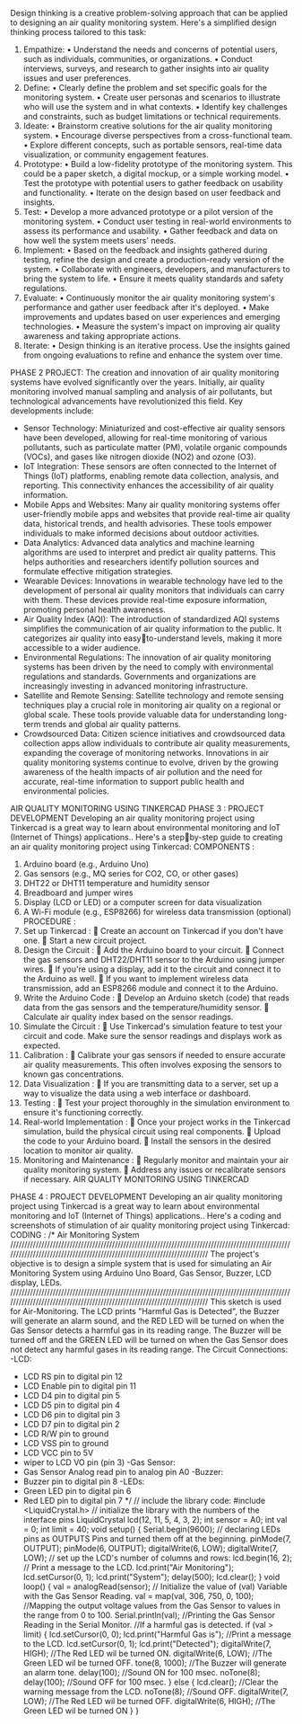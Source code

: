 Design thinking is a creative problem-solving approach that can be applied to
designing an air quality monitoring system. Here's a simplified design thinking process
tailored to this task:
1. Empathize:
• Understand the needs and concerns of potential users, such as individuals,
communities, or organizations.
• Conduct interviews, surveys, and research to gather insights into air quality
issues and user preferences.
2. Define:
• Clearly define the problem and set specific goals for the monitoring system.
• Create user personas and scenarios to illustrate who will use the system and
in what contexts.
• Identify key challenges and constraints, such as budget limitations or technical
requirements.
3. Ideate:
• Brainstorm creative solutions for the air quality monitoring system.
• Encourage diverse perspectives from a cross-functional team.
• Explore different concepts, such as portable sensors, real-time data
visualization, or community engagement features.
4. Prototype:
• Build a low-fidelity prototype of the monitoring system. This could be a paper
sketch, a digital mockup, or a simple working model.
• Test the prototype with potential users to gather feedback on usability and
functionality.
• Iterate on the design based on user feedback and insights.
5. Test:
• Develop a more advanced prototype or a pilot version of the monitoring
system.
• Conduct user testing in real-world environments to assess its performance
and usability.
• Gather feedback and data on how well the system meets users' needs.
6. Implement:
• Based on the feedback and insights gathered during testing, refine the design
and create a production-ready version of the system.
• Collaborate with engineers, developers, and manufacturers to bring the
system to life.
• Ensure it meets quality standards and safety regulations.
7. Evaluate:
• Continuously monitor the air quality monitoring system's performance and
gather user feedback after it's deployed.
• Make improvements and updates based on user experiences and emerging
technologies.
• Measure the system's impact on improving air quality awareness and taking
appropriate actions.
8. Iterate:
• Design thinking is an iterative process. Use the insights gained from ongoing
evaluations to refine and enhance the system over time.

PHASE 2 PROJECT:
The creation and innovation of air quality monitoring systems have evolved 
significantly over the years. Initially, air quality monitoring involved manual 
sampling and analysis of air pollutants, but technological advancements have 
revolutionized this field.
Key developments include:
* Sensor Technology:
Miniaturized and cost-effective air quality sensors have been developed, 
allowing for real-time monitoring of various pollutants, such as particulate 
matter (PM), volatile organic compounds (VOCs), and gases like nitrogen 
dioxide (NO2) and ozone (O3).
* IoT Integration: 
These sensors are often connected to the Internet of Things (IoT) platforms, 
enabling remote data collection, analysis, and reporting. This connectivity 
enhances the accessibility of air quality information.
* Mobile Apps and Websites:
Many air quality monitoring systems offer user-friendly mobile apps and 
websites that provide real-time air quality data, historical trends, and health 
advisories. These tools empower individuals to make informed decisions 
about outdoor activities.
* Data Analytics:
Advanced data analytics and machine learning algorithms are used to 
interpret and predict air quality patterns. This helps authorities and 
researchers identify pollution sources and formulate effective mitigation 
strategies.
* Wearable Devices:
Innovations in wearable technology have led to the development of 
personal air quality monitors that individuals can carry with them. These 
devices provide real-time exposure information, promoting personal health 
awareness.
* Air Quality Index (AQI):
The introduction of standardized AQI systems simplifies the communication 
of air quality information to the public. It categorizes air quality into easyto-understand levels, making it more accessible to a wider audience.
* Environmental Regulations: 
The innovation of air quality monitoring systems has been driven by the 
need to comply with environmental regulations and standards. 
Governments and organizations are increasingly investing in advanced 
monitoring infrastructure.
* Satellite and Remote Sensing:
Satellite technology and remote sensing techniques play a crucial role in 
monitoring air quality on a regional or global scale. These tools provide 
valuable data for understanding long-term trends and global air quality 
patterns.
* Crowdsourced Data:
Citizen science initiatives and crowdsourced data collection apps allow 
individuals to contribute air quality measurements, expanding the coverage 
of monitoring networks.
Innovations in air quality monitoring systems continue to evolve, driven by the 
growing awareness of the health impacts of air pollution and the need for 
accurate, real-time information to support public health and environmental policies.

 AIR QUALITY MONITORING USING TINKERCAD
PHASE 3 : PROJECT DEVELOPMENT 
Developing an air quality monitoring project using Tinkercad is a great way to learn 
about environmental monitoring and IoT (Internet of Things) applications.. Here's a stepby-step guide to creating an air quality monitoring project using Tinkercad:
COMPONENTS :
1. Arduino board (e.g., Arduino Uno)
2. Gas sensors (e.g., MQ series for CO2, CO, or other gases)
3. DHT22 or DHT11 temperature and humidity sensor
4. Breadboard and jumper wires
5. Display (LCD or LED) or a computer screen for data visualization
6. A Wi-Fi module (e.g., ESP8266) for wireless data transmission (optional)
PROCEDURE :
1. Set up Tinkercad :
 Create an account on Tinkercad if you don't have one.
 Start a new circuit project.
2. Design the Circuit :
 Add the Arduino board to your circuit.
 Connect the gas sensors and DHT22/DHT11 sensor to the Arduino using 
jumper wires.
 If you're using a display, add it to the circuit and connect it to the Arduino as 
well.
 If you want to implement wireless data transmission, add an ESP8266 module 
and connect it to the Arduino.
3. Write the Arduino Code :
 Develop an Arduino sketch (code) that reads data from the gas sensors and the 
temperature/humidity sensor.
 Calculate air quality index based on the sensor readings.
4. Simulate the Circuit :
 Use Tinkercad's simulation feature to test your circuit and code. Make sure the 
sensor readings and displays work as expected.
5. Calibration :
 Calibrate your gas sensors if needed to ensure accurate air quality 
measurements. This often involves exposing the sensors to known gas 
concentrations.
6. Data Visualization :
 If you are transmitting data to a server, set up a way to visualize the data using 
a web interface or dashboard.
7. Testing :
 Test your project thoroughly in the simulation environment to ensure it's
functioning correctly.
8. Real-world Implementation :
 Once your project works in the Tinkercad simulation, build the physical circuit 
using real components.
 Upload the code to your Arduino board.
 Install the sensors in the desired location to monitor air quality.
9. Monitoring and Maintenance :
 Regularly monitor and maintain your air quality monitoring system.
 Address any issues or recalibrate sensors if necessary. AIR QUALITY MONITORING USING TINKERCAD

PHASE 4 : PROJECT DEVELOPMENT
Developing an air quality monitoring project using Tinkercad is a great way
to learn about environmental monitoring and IoT (Internet of Things)
applications.. Here's a coding and screenshots of stimulation of air quality
monitoring project using Tinkercad:
CODING :
/*
Air Monitoring System
/////////////////////////////////////////////////////////////////////////////////////////////////////////////////////////////////////////////////////////////////////////
The project's objective is to design a simple system that is used for simulating an Air Monitoring System using
Arduino Uno Board, Gas Sensor, Buzzer, LCD display, LEDs.
/////////////////////////////////////////////////////////////////////////////////////////////////////////////////////////////////////////////////////////////////////////
This sketch is used for Air-Monitoring.
The LCD prints "Harmful Gas is Detected", the Buzzer will generate an alarm sound, and the RED LED will be turned
on when the Gas Sensor detects a harmful gas in its reading range.
The Buzzer will be turned off and the GREEN LED will be turned on when the Gas Sensor does not detect any
harmful gases in its reading range.
The Circuit Connections:
-LCD:
* LCD RS pin to digital pin 12
* LCD Enable pin to digital pin 11
* LCD D4 pin to digital pin 5
* LCD D5 pin to digital pin 4
* LCD D6 pin to digital pin 3
* LCD D7 pin to digital pin 2
* LCD R/W pin to ground
* LCD VSS pin to ground
* LCD VCC pin to 5V
* wiper to LCD VO pin (pin 3)
-Gas Sensor:
* Gas Sensor Analog read pin to analog pin A0
-Buzzer:
* Buzzer pin to digital pin 8
-LEDs:
* Green LED pin to digital pin 6
* Red LED pin to digital pin 7
*/
// include the library code:
#include <LiquidCrystal.h>
// initialize the library with the numbers of the interface pins
LiquidCrystal lcd(12, 11, 5, 4, 3, 2);
int sensor = A0;
int val = 0;
int limit = 40;
void setup() {
 Serial.begin(9600);
 // declaring LEDs pins as OUTPUTS Pins and turned them off at the beginning.
 pinMode(7, OUTPUT);
 pinMode(6, OUTPUT);
 digitalWrite(6, LOW);
 digitalWrite(7, LOW);
 // set up the LCD's number of columns and rows:
 lcd.begin(16, 2);
 // Print a message to the LCD.
 lcd.print("Air Monitoring");
 lcd.setCursor(0, 1);
 lcd.print("System");
 delay(500);
 lcd.clear();
}
void loop() {
 val = analogRead(sensor); // Initialize the value of (val) Variable with the Gas Sensor Reading.
 val = map(val, 306, 750, 0, 100); //Mapping the output voltage values from the Gas Sensor to values in the range
from 0 to 100.
 Serial.println(val); //Printing the Gas Sensor Reading in the Serial Monitor.
//If a harmful gas is detected.
 if (val > limit) {
 lcd.setCursor(0, 0);
 lcd.print("Harmful Gas is"); //Print a message to the LCD.
 lcd.setCursor(0, 1);
 lcd.print("Detected");
 digitalWrite(7, HIGH); //The Red LED wil be turned ON.
 digitalWrite(6, LOW); //The Green LED wil be turned OFF.
 tone(8, 1000); //The Buzzer will generate an alarm tone.
 delay(100); //Sound ON for 100 msec.
 noTone(8);
 delay(100); //Sound OFF for 100 msec.
 }
 else {
 lcd.clear(); //Clear the warning message from the LCD.
 noTone(8); //Sound OFF.
 digitalWrite(7, LOW); //The Red LED wil be turned OFF.
 digitalWrite(6, HIGH); //The Green LED wil be turned ON } }



  

